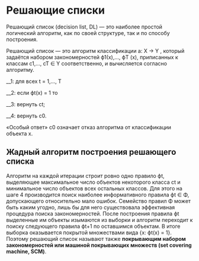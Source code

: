 # Решающие списки

Решающий список (decision list, DL) — это наиболее простой логический алгоритм, как по своей структуре, так и по способу построения.

Решающий список — это алгоритм классификации a: X → Y , который задаётся набором закономерностей ϕ1(x),..., ϕT (x), приписанных к классам c1,..., cT ∈ Y соответственно, и вычисляется согласно алгоритму.

__1: для всех t = 1,..., T

__2: если ϕt(x) = 1 то

__3: вернуть ct;

__4: вернуть c0.

«Особый ответ» c0 означает отказ алгоритма от классификации объекта x.

## Жадный алгоритм построения решающего списка

Алгоритм на каждой итерации строит ровно одно правило ϕt, выделяющее максимальное число объектов некоторого класса ct и минимальное число объектов всех остальных классов. Для этого на шаге 4 производится поиск наиболее информативного правила ϕt ∈ Φ, допускающего относительно мало ошибок. Семейство правил Φ может быть каким угодно, лишь бы для него существовала эффективная
процедура поиска закономерностей. После построения правила ϕt выделенные им объекты изымаются из выборки и алгоритм переходит к поиску следующего правила ϕt+1 по оставшимся объектам. В итоге выборка оказывается покрытой множествами вида {x: ϕt(x) = 1}. Поэтому решающий список называют также __покрывающим набором закономерностей или машиной покрывающих множеств (set
covering machine, SCM)__.
